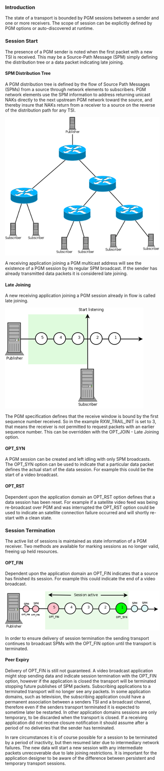 ### Introduction ###
The state of a transport is bounded by PGM sessions between a sender and one or more receivers.  The scope of session can be explicitly defined by PGM options or auto-discovered at runtime.


### Session Start ###
The presence of a PGM sender is noted when the first packet with a new TSI is received.  This may be a Source-Path Message (SPM) simply defining the distribution tree or a data packet indicating late joining.


#### SPM Distribution Tree ####
A PGM distribution tree is defined by the flow of Source Path Messages (SPMs) from a source through network elements to subscribers.  PGM network elements use the SPM information to address returning unicast NAKs directly to the next upstream PGM network toward the source, and thereby insure that NAKs return from a receiver to a source on the reverse of the distribution path for any TSI.

<img src='img/SPM_distribution_tree.png' />

A receiving application joining a PGM multicast address will see the existence of a PGM session by its regular SPM broadcast.  If the sender has already transmitted data packets it is considered late joining.


#### Late Joining ####
A new receiving application joining a PGM session already in flow is called late joining.

<img src='img/Late_joining.png' />

The PGM specification defines that the receive window is bound by the first sequence number received.  So in the example RXW\_TRAIL\_INIT is set to 3, that means the receiver is not permitted to request packets with an earlier sequence number.  This can be overridden with the OPT\_JOIN - Late Joining option.


#### OPT\_SYN ####
A PGM session can be created and left idling with only SPM broadcasts.  The OPT\_SYN option can be used to indicate that a particular data packet defines the actual start of the data session.  For example this could be the start of a video broadcast.


#### OPT\_RST ####
Dependent upon the application domain an OPT\_RST option defines that a data session has been reset.  For example if a satellite video feed was being re-broadcast over PGM and was interrupted the OPT\_RST option could be used to indicate an satellite connection failure occurred and will shortly re-start with a clean state.


### Session Termination ###
The active list of sessions is maintained as state information of a PGM receiver.  Two methods are available for marking sessions as no longer valid, freeing up held resources.

#### OPT\_FIN ####
Dependent upon the application domain an OPT\_FIN indicates that a source has finished its session.  For example this could indicate the end of a video broadcast.

<img src='img/SYN_and_FIN.png' />

In order to ensure delivery of session termination the sending transport continues to broadcast SPMs with the OPT\_FIN option until the transport is terminated.


#### Peer Expiry ####
Delivery of OPT\_FIN is still not guaranteed.  A video broadcast application might stop sending data and indicate session termination with the OPT\_FIN option, however if the application is closed the transport will be terminated stopping future publishes of SPM packets.  Subscribing applications to a terminated transport will no longer see any packets.  In some application domains, such as television, the subscribing application could have a permanent association between a senders TSI and a broadcast channel, therefore even if the senders transport terminated it is expected to sometime later be restarted.  In other application domains sessions are only temporary, to be discarded when the transport is closed.  If a receiving application did not receive closure notification it should assume after a period of no deliveries that the sender has terminated.

In rare circumstances it is of course possible for a session to be terminated by a period of inactivity, but then resumed later due to intermediary network failures.  The new data will start a new session with any intermediate packets unrecoverable due to late joining restrictions.  It is important for the application designer to be aware of the difference between persistent and temporary transport sessions.
